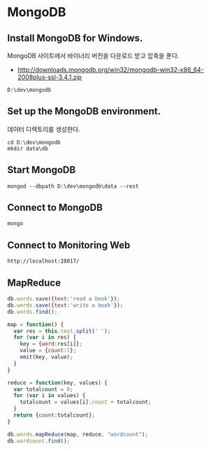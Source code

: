 MongoDB
=======

Install MongoDB for Windows. 
----------------------------

MongoDB 사이트에서 바이너리 버전을 다운로드 받고 압축을 푼다.
* http://downloads.mongodb.org/win32/mongodb-win32-x86_64-2008plus-ssl-3.4.1.zip


```
D:\dev\mongodb
```

Set up the MongoDB environment.
------------------------------

데이터 디렉토리를 생성한다.

```
cd D:\dev\mongodb
mkdir data\db
```

Start MongoDB
-------------

```
mongod --dbpath D:\dev\mongodb\data --rest
```

Connect to MongoDB
------------------

```
mongo
```

Connect to Monitoring Web 
-------------------------

```
http://localhost:28017/
```

MapReduce
---------

```javascript
db.words.save({text:'read a book'});
db.words.save({text:'write a book'});
db.words.find();

map = function() { 
  var res = this.text.split(' '); 
  for (var i in res) { 
    key = {word:res[i]}; 
    value = {count:1}; 
    emit(key, value); 
  } 
}

reduce = function(key, values) { 
  var totalcount = 0; 
  for (var i in values) { 
    totalcount = values[i].count + totalcount; 
  } 
  return {count:totalcount}; 
}

db.words.mapReduce(map, reduce, "wordcount");
db.wordcount.find();
```
  
